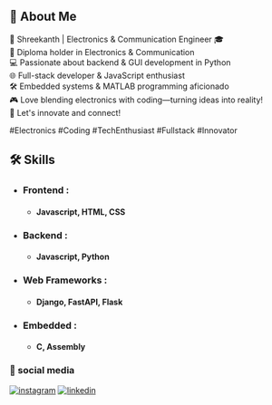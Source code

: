 
## 🚀 About Me
🔧 Shreekanth | Electronics & Communication Engineer 🎓  
📡 Diploma holder in Electronics & Communication  
💻 Passionate about backend & GUI development in Python  
🌐 Full-stack developer & JavaScript enthusiast  
🛠️ Embedded systems & MATLAB programming aficionado  
🎮 Love blending electronics with coding—turning ideas into reality!  
🌟 Let's innovate and connect!  

#Electronics #Coding #TechEnthusiast #Fullstack #Innovator


## 🛠 Skills
* ### Frontend :
    * #### Javascript, HTML, CSS
* ### Backend :
    * #### Javascript, Python 
* ### Web Frameworks :
    * #### Django, FastAPI, Flask
* ### Embedded :
    * #### C, Assembly




### 🔗 social media
[![instagram](https://img.shields.io/badge/instagram-f34?style=for-the-badge&logo=instagram&logoColor=white)](https://instagram.com/_mr_shree_18)
[![linkedin](https://img.shields.io/badge/facebook-0A66C2?style=for-the-badge&logo=facebook&logoColor=white)](https://www.facebook.com/shreekant.kappargaon)

